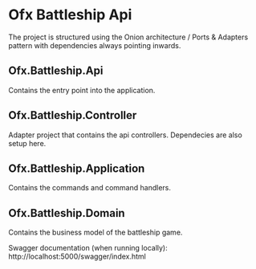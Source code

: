 # Ofx Battleship Api

The project is structured using the Onion architecture / Ports & Adapters pattern with dependencies always pointing inwards.

## Ofx.Battleship.Api
Contains the entry point into the application.

## Ofx.Battleship.Controller
Adapter project that contains the api controllers. Dependecies are also setup here.

## Ofx.Battleship.Application
Contains the commands and command handlers.

## Ofx.Battleship.Domain
Contains the business model of the battleship game.

Swagger documentation (when running locally): http://localhost:5000/swagger/index.html